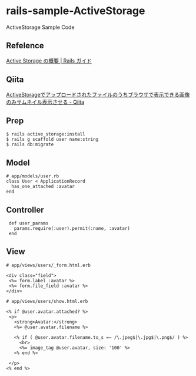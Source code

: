 # rails-sample-ActiveStorage

ActiveStorage Sample Code

## Refelence

[Active Storage の概要 \| Rails ガイド](https://railsguides.jp/active_storage_overview.html)

## Qiita

[ActiveStorageでアップロードされたファイルのうちブラウザで表示できる画像のみサムネイル表示させる \- Qiita](https://qiita.com/NaokiIshimura/items/d6bbbe5a444879b187a9)

## Prep

```
$ rails active_storage:install
$ rails g scaffold user name:string
$ rails db:migrate
```

## Model

```
# app/models/user.rb
class User < ApplicationRecord
  has_one_attached :avatar
end
```

## Controller

```
 def user_params
   params.require(:user).permit(:name, :avatar)
 end
 ```
 
 ## View
 
 ```
 # app/views/users/_form.html.erb
 
<div class="field">
  <%= form.label :avatar %>
  <%= form.file_field :avatar %>
</div>
 ```
 
 ```
 # app/views/users/show.html.erb
 
 <% if @user.avatar.attached? %>
  <p>
    <strong>Avatar:</strong>
    <%= @user.avatar.filename %>

    <% if ( @user.avatar.filename.to_s =~ /\.jpeg$|\.jpg$|\.png$/ ) %>
      <br>
      <%= image_tag @user.avatar, size: '100' %>
    <% end %>

  </p>
<% end %>
 ```
